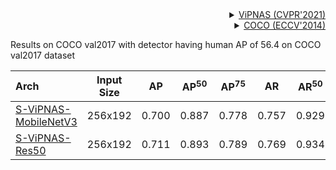 <!-- [ALGORITHM] -->

<details>
<summary align="right"><a href="https://arxiv.org/abs/2105.10154">ViPNAS (CVPR'2021)</a></summary>

```bibtex
@article{xu2021vipnas,
  title={ViPNAS: Efficient Video Pose Estimation via Neural Architecture Search},
  author={Xu, Lumin and Guan, Yingda and Jin, Sheng and Liu, Wentao and Qian, Chen and Luo, Ping and Ouyang, Wanli and Wang, Xiaogang},
  booktitle={Proceedings of the IEEE conference on computer vision and pattern recognition},
  year={2021}
}
```

</details>

<!-- [DATASET] -->

<details>
<summary align="right"><a href="https://link.springer.com/chapter/10.1007/978-3-319-10602-1_48">COCO (ECCV'2014)</a></summary>

```bibtex
@inproceedings{lin2014microsoft,
  title={Microsoft coco: Common objects in context},
  author={Lin, Tsung-Yi and Maire, Michael and Belongie, Serge and Hays, James and Perona, Pietro and Ramanan, Deva and Doll{\'a}r, Piotr and Zitnick, C Lawrence},
  booktitle={European conference on computer vision},
  pages={740--755},
  year={2014},
  organization={Springer}
}
```

</details>

Results on COCO val2017 with detector having human AP of 56.4 on COCO val2017 dataset

| Arch                                          | Input Size |  AP   | AP<sup>50</sup> | AP<sup>75</sup> |  AR   | AR<sup>50</sup> |                     ckpt                      |                      log                      |
| :-------------------------------------------- | :--------: | :---: | :-------------: | :-------------: | :---: | :-------------: | :-------------------------------------------: | :-------------------------------------------: |
| [S-ViPNAS-MobileNetV3](/configs/body/2d_kpt_sview_rgb_img/topdown_heatmap/coco/vipnas_mbv3_coco_256x192.py) |  256x192   | 0.700 |      0.887      |      0.778      | 0.757 |      0.929      | [ckpt](https://download.openmmlab.com/mmpose/top_down/vipnas/vipnas_mbv3_coco_256x192-7018731a_20211122.pth) | [log](https://download.openmmlab.com/mmpose/top_down/vipnas/vipnas_mbv3_coco_256x192_20211122.log.json) |
| [S-ViPNAS-Res50](/configs/body/2d_kpt_sview_rgb_img/topdown_heatmap/coco/vipnas_res50_coco_256x192.py) |  256x192   | 0.711 |      0.893      |      0.789      | 0.769 |      0.934      | [ckpt](https://download.openmmlab.com/mmpose/top_down/vipnas/vipnas_res50_coco_256x192-cc43b466_20210624.pth) | [log](https://download.openmmlab.com/mmpose/top_down/vipnas/vipnas_res50_coco_256x192_20210624.log.json) |

